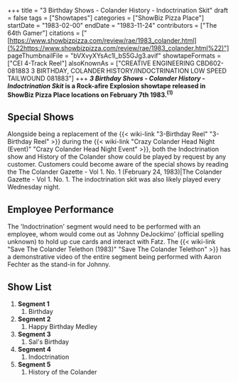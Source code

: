 +++
title = "3 Birthday Shows - Colander History - Indoctrination Skit"
draft = false
tags = ["Showtapes"]
categories = ["ShowBiz Pizza Place"]
startDate = "1983-02-00"
endDate = "1983-11-24"
contributors = ["The 64th Gamer"]
citations = ["[https://www.showbizpizza.com/review/rae/1983_colander.html](%22https://www.showbizpizza.com/review/rae/1983_colander.html%22)"]
pageThumbnailFile = "bVXvyXYsAc1l_bS5GJg3.avif"
showtapeFormats = ["CEI 4-Track Reel"]
alsoKnownAs = ["CREATIVE ENGINEERING CBD602-081883 3 BIRTHDAY, COLANDER HISTORY/INDOCTRINATION LOW SPEED TAILWOUND 081883"]
+++
***3 Birthday Shows - Colander History - Indoctrination Skit* is a Rock-afire Explosion showtape released in
ShowBiz Pizza Place locations on February 7th 1983.<sup>(1)</sup>**

## Special Shows

Alongside being a replacement of the {{< wiki-link "3-Birthday Reel" "3-Birthday Reel" >}} during the {{< wiki-link "Crazy Colander Head Night (Event)" "Crazy Colander Head Night Event" >}}, both the
Indoctrination show and History of the Colander show could be played by request by any customer. Customers could become
aware of the special shows by reading the The Colander Gazette - Vol 1. No. 1 (February 24, 1983)|The Colander Gazette -
Vol 1. No. 1. The indoctrination skit was also likely played every Wednesday night.

## Employee Performance

The 'Indoctrination' segment would need to be performed with an employee, whom would come out as 'Johnny DeJockimo'
(official spelling unknown) to hold up cue cards and interact with Fatz. The {{< wiki-link "Save The Colander Telethon (1983)" "Save The Colander Telethon" >}} has a demonstrative video of the entire segment being performed
with Aaron Fechter as the stand-in for Johnny.

## Show List

1.  **Segment 1**
    1.  Birthday
2.  **Segment 2**
    1.  Happy Birthday Medley
3.  **Segment 3**
    1.  Sal's Birthday
4.  **Segment 4**
    1.  Indoctrination
5.  **Segment 5**
    1.  History of the Colander
